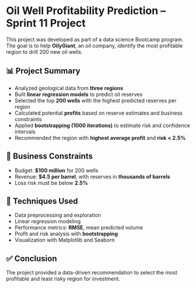 ﻿# Oil Well Profitability Prediction – Sprint 11 Project

This project was developed as part of a data science Bootcamp program. The goal is to help **OilyGiant**, an oil company, identify the most profitable region to drill 200 new oil wells.

## 📊 Project Summary

- Analyzed geological data from **three regions**
- Built **linear regression models** to predict oil reserves
- Selected the top **200 wells** with the highest predicted reserves per region
- Calculated potential **profits** based on reserve estimates and business constraints
- Applied **bootstrapping (1000 iterations)** to estimate risk and confidence intervals
- Recommended the region with **highest average profit** and **risk < 2.5%**

## 💼 Business Constraints

- Budget: **$100 million** for 200 wells
- Revenue: **$4.5 per barrel**, with reserves in **thousands of barrels**
- Loss risk must be below **2.5%**

## 🧠 Techniques Used

- Data preprocessing and exploration
- Linear regression modeling
- Performance metrics: **RMSE**, mean predicted volume
- Profit and risk analysis with **bootstrapping**
- Visualization with Matplotlib and Seaborn

## ✅ Conclusion

The project provided a data-driven recommendation to select the most profitable and least risky region for investment.


